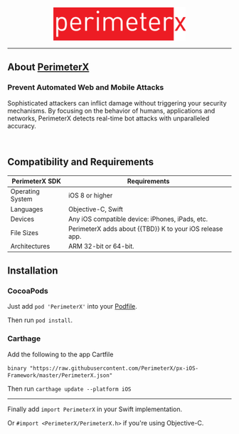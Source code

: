 <p align="center">
  <img height="75" src="assets/px-logo.png" />
</p>

---

## About [PerimeterX](https://www.perimeterx.com/) 

### Prevent Automated Web and Mobile Attacks
Sophisticated attackers can inflict damage without triggering your security mechanisms. By focusing on the behavior of humans, applications and networks, PerimeterX detects real-time bot attacks with unparalleled accuracy.

&nbsp;
## Compatibility and Requirements

| **PerimeterX SDK** 	| **Requirements**                                     	|
|--------------------	|------------------------------------------------------	|
| Operating System   	| iOS 8 or higher                                      	|
| Languages          	| Objective-C, Swift                                   	|
| Devices            	| Any iOS compatible device: iPhones, iPads, etc.      	|
| File Sizes         	| PerimeterX adds about {{TBD}} K to your iOS release app. 	|
| Architectures      	| ARM 32-bit or 64-bit.                                	|


## Installation

### CocoaPods

Just add `pod 'PerimeterX'` into your [Podfile](https://guides.cocoapods.org/syntax/podfile.html).

Then run `pod install`.

### Carthage

Add the following to the app Cartfile
```
binary "https://raw.githubusercontent.com/PerimeterX/px-iOS-Framework/master/PerimeterX.json"
```

Then run `carthage update --platform iOS`

---

Finally add `import PerimeterX` in your Swift implementation.

Or `#import <PerimeterX/PerimeterX.h>` if you're using Objective-C.<br>
